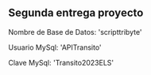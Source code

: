 ## Segunda entrega proyecto

Nombre de Base de Datos: 'scripttribyte'

Usuario MySql: 'APITransito'

Clave MySql: 'Transito2023ELS'